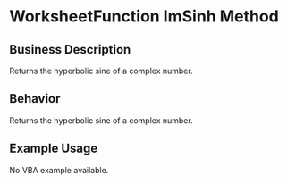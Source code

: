# WorksheetFunction ImSinh Method

## Business Description
Returns the hyperbolic sine of a complex number.

## Behavior
Returns the hyperbolic sine of a complex number.

## Example Usage
No VBA example available.